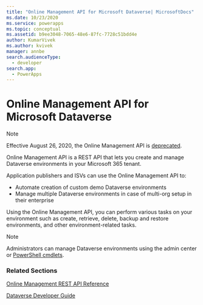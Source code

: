 ```yaml
---
title: "Online Management API for Microsoft Dataverse| MicrosoftDocs"
ms.date: 10/23/2020
ms.service: powerapps
ms.topic: conceptual
ms.assetid: b9ee3048-7065-48e6-87fc-7728c51bdd4e
author: KumarVivek
ms.author: kvivek
manager: annbe
search.audienceType: 
  - developer
search.app: 
  - PowerApps
---
```

# Online Management API for Microsoft Dataverse

> [!NOTE]
> Effective August 26, 2020, the Online Management API is [deprecated](/power-platform/important-changes-coming#online-management-api-powershell-module-and-rest-api-are-deprecated). 

Online Management API is a REST API that lets you create and manage Dataverse environments in your Microsoft 365 tenant. 

Application publishers and ISVs can use the Online Management API to:
-  Automate creation of custom demo Dataverse environments
-  Manage multiple Dataverse environments in case of multi-org setup in their enterprise 

Using the Online Management API, you can perform various tasks on your environment such as create, retrieve, delete, backup and restore environments, and other environment-related tasks.

> [!NOTE]
> Administrators can manage Dataverse environments using the admin center or [PowerShell cmdlets](/powershell/dynamics365/customer-engagement/overview#get-started-using-the-microsoftxrmonlinemanagementapi-module). 
  
### Related Sections  

[Online Management REST API Reference](/rest/api/admin.services.crm.dynamics.com)

[Dataverse Developer Guide](/powerapps/developer/common-data-service/overview)
